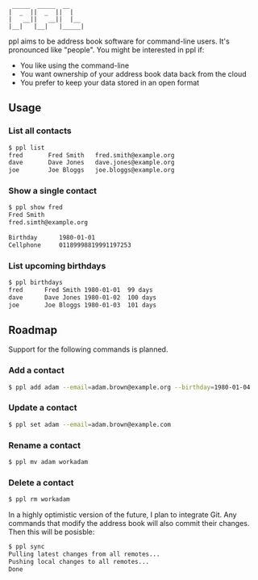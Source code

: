      _____  _____  __
    |  _  ||  _  ||  |
    |   __||   __||  |__
    |__|   |__|   |_____|


ppl aims to be address book software for command-line users. It's pronounced
like "people". You might be interested in ppl if:

* You like using the command-line
* You want ownership of your address book data back from the cloud
* You prefer to keep your data stored in an open format


Usage
-----

### List all contacts

```bash
$ ppl list
fred       Fred Smith   fred.smith@example.org
dave       Dave Jones   dave.jones@example.org
joe        Joe Bloggs   joe.bloggs@example.org
```

### Show a single contact

```bash
$ ppl show fred
Fred Smith
fred.simth@example.org
    
Birthday      1980-01-01
Cellphone     01189998819991197253
````

### List upcoming birthdays

```bash
$ ppl birthdays
fred      Fred Smith 1980-01-01  99 days
dave      Dave Jones 1980-01-02  100 days
joe       Joe Bloggs 1980-01-03  101 days
```

Roadmap
-------

Support for the following commands is planned.

### Add a contact
```bash
$ ppl add adam --email=adam.brown@example.org --birthday=1980-01-04
```

### Update a contact
```bash
$ ppl set adam --email=adam.brown@example.com
```

### Rename a contact
```bash
$ ppl mv adam workadam
```

### Delete a contact
```bash
$ ppl rm workadam
```

In a highly optimistic version of the future, I plan to integrate Git.
Any commands that modify the address book will also commit their changes.
Then this will be posisble:
```bash
$ ppl sync
Pulling latest changes from all remotes...
Pushing local changes to all remotes...
Done
```
